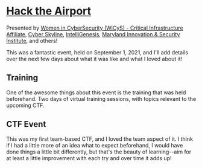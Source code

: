 # [Hack the Airport](https://www.wicys.org/event/wicys-critical-infrastructure-affiliate-hack-the-airport-capture-the-flag-event/)

Presented by [Women in CyberSecurity (WiCyS) - Critical Infrastructure Affiliate](https://www.captechu.edu/student-experience/centers-and-labs/women-cybersecurity-critical-infrastructure-community), [Cyber Skyline](https://cyberskyline.com), [IntelliGenesis](https://intelligenesisllc.com), [Maryland Innovation & Security Institute](https://misi.tech), and others!

This was a fantastic event, held on September 1, 2021, and I'll add details over the next few days about what it was like and what I loved about it!

## Training

One of the awesome things about this event is the training that was held beforehand. Two days of virtual training sessions, with topics relevant to the upcoming CTF. 

## CTF Event

This was my first team-based CTF, and I loved the team aspect of it. I think if I had a little more of an idea what to expect beforehand, I would have done things a little bit differently, but that's the beauty of learning--aim for at least a little improvement with each try and over time it adds up!
